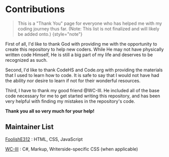 # Contributions

> This is a "Thank You" page for everyone who has helped me with my coding journey thus far. (Note: This list is not finalized and will likely be added onto.)
{style="note"}

First of all, I'd like to thank God with providing me with the opportunity to create this repository to help new coders. While He may not have physically written code Himself, He is still a big part of my life and deserves to be recognized as such.

Second, I'd like to thank CodeHS and Code.org with providing the materials that I used to learn how to code. It is safe to say that I would not have had the ability nor desire to learn if not for their wonderful resources. 

Third, I have to thank my good friend @WC-III. He included all of the base code necessary for me to get started writing this repository, and has been very helpful with finding my mistakes in the repository's code.

**Thank you all so very much for your help!**

<!-- i don't know if i'll include this part -->
## Maintainer List

[FoolishE312](https://github.com/FoolishE312)
: HTML, CSS, JavaScript

[WC-III](https://github.com/WC-III)
: C#, Markup, Writerside-specific CSS (when applicable)

